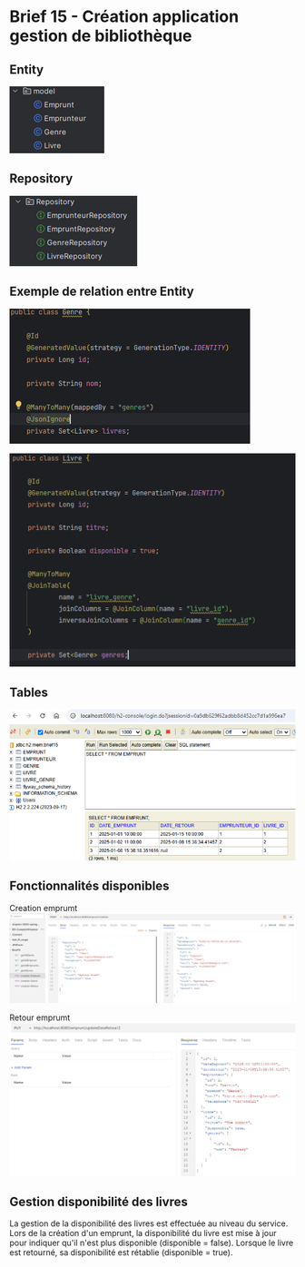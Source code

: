 # Brief 15 - Création application gestion de bibliothèque

## Entity
![Entity](documents/Entity.PNG "Entity")

## Repository
![Repository](documents/Repository.PNG "Repository")

## Exemple de relation entre Entity

![Relation1](documents/Relation1.PNG "Relation1")

![Relation2](documents/Relation2.PNG "Relation2")

## Tables

![Tables](documents/tables.PNG "Tables")

## Fonctionnalités disponibles

Creation emprumt
![Creation emprumt](documents/creation_emprunt.PNG "Creation emprumt")

Retour emprumt
![Retour emprumt](documents/retour_emprunt.PNG "Retour emprumt")

## Gestion disponibilité des livres
La gestion de la disponibilité des livres est effectuée au niveau du service. Lors de la création d'un emprunt, la disponibilité du livre est mise à jour pour indiquer qu'il n'est plus disponible (disponible = false). Lorsque le livre est retourné, sa disponibilité est rétablie (disponible = true).